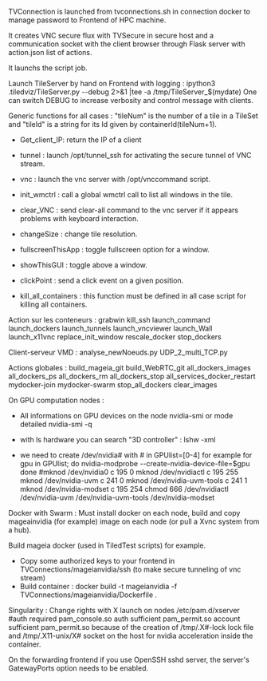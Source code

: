 TVConnection is launched from tvconnections.sh in connection docker to manage password to Frontend of HPC machine.

It creates VNC secure flux with TVSecure in secure host
and a communication socket with the client browser through Flask server with action.json list of actions.

It launchs the script job.

Launch TileServer by hand on Frontend with logging :
ipython3 .tiledviz/TileServer.py --debug 2>&1 |tee -a /tmp/TileServer_$(mydate)
One can switch DEBUG to increase verbosity and control message with clients.

Generic functions for all cases :
"tileNum" is the number of a tile in a TileSet and "tileId" is a string for its Id given by containerId(tileNum+1).

* Get_client_IP: return the IP of a client 
* tunnel : launch /opt/tunnel_ssh for activating the secure tunnel of VNC stream.
* vnc : launch the vnc server with /opt/vnccommand script.
* init_wmctrl : call a global wmctrl call to list all windows in the tile.
* clear_VNC : send clear-all command to the vnc server if it appears problems with keyboard interaction.
* changeSize : change tile resolution.
* fullscreenThisApp : toggle fullscreen option for a window.
* showThisGUI : toggle above a window.
* clickPoint : send a click event on a given position.

* kill_all_containers : this function must be defined in all case script for killing all containers.

Action sur les conteneurs :
grabwin
kill_ssh
launch_command
launch_dockers
launch_tunnels
launch_vncviewer
launch_Wall
launch_x11vnc
replace_init_window
rescale_docker
stop_dockers

Client-serveur VMD :
analyse_newNoeuds.py
UDP_2_multi_TCP.py

Actions globales : 
build_mageia_git
build_WebRTC_git
all_dockers_images
all_dockers_ps
all_dockers_rm
all_dockers_stop
all_services_docker_restart
mydocker-join
mydocker-swarm
stop_all_dockers
clear_images

On GPU computation nodes :
* All informations on GPU devices on the node
nvidia-smi
or mode detailed
nvidia-smi -q
* with ls hardware you can search "3D controller" :
lshw -xml

* we need to create /dev/nvidia# with # in GPUlist=[0-4] for example
for gpu in GPUlist; do
    nvidia-modprobe --create-nvidia-device-file=$gpu
done
#mknod /dev/nvidia0 c 195 0
mknod /dev/nvidiactl c 195 255
mknod /dev/nvidia-uvm c 241 0
mknod /dev/nvidia-uvm-tools c 241 1
mknod /dev/nvidia-modset c 195 254
chmod 666 /dev/nvidiactl /dev/nvidia-uvm /dev/nvidia-uvm-tools /dev/nvidia-modset

Docker with Swarm :
Must install docker on each node, build and copy mageainvidia (for example) image on
each node (or pull a Xvnc system from a hub).

Build mageia docker (used in TiledTest scripts) for example.
* Copy some authorized keys to your frontend in TVConnections/mageianvidia/ssh (to make secure tunneling of vnc stream) 
* Build container :
  docker build -t mageianvidia -f TVConnections/mageianvidia/Dockerfile .
  
Singularity :
Change rights with X launch on nodes
/etc/pam.d/xserver
 #auth       required  pam_console.so
 auth       sufficient pam_permit.so
 account    sufficient pam_permit.so
because of the creation of /tmp/.X#-lock lock file and /tmp/.X11-unix/X# socket on
the host for nvidia acceleration inside the container.

On the forwarding frontend
 if you use OpenSSH sshd server, the server's GatewayPorts option needs to be enabled.
